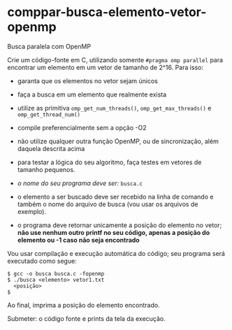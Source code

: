 # comppar-busca-elemento-vetor-openmp
Busca paralela com OpenMP

Crie um código-fonte em C, utilizando somente `#pragma omp parallel` para encontrar um elemento em um vetor de tamanho de 2^16. Para isso:

- garanta que os elementos no vetor sejam únicos

- faça a busca em um elemento que realmente exista

- utilize as primitiva `omp_get_num_threads()`, `omp_get_max_threads()` e `omp_get_thread_num()`

- compile preferencialmente sem a opção -O2

- não utilize qualquer outra função OpenMP, ou de sincronização, além daquela descrita acima

- para testar a lógica do seu algoritmo, faça testes em vetores de tamanho pequenos.

- *o nome do seu programa deve ser:*  `busca.c`

- o elemento a ser buscado deve ser recebido na linha de comando e também o nome do arquivo de busca (vou usar os arquivos de exemplo).

- o programa deve retornar unicamente a posição do elemento no vetor; **não use nenhum outro printf no seu código, apenas a posição do elemento ou -1 caso não seja encontrado**

Vou usar compilação e execução automática do código; seu programa será executado como segue:

```
$ gcc -o busca busca.c -fopenmp
$ ./busca <elemento> vetor1.txt
  <posição>
$
```

Ao final, imprima a posição do elemento encontrado.

Submeter: o código fonte e prints da tela da execução.
